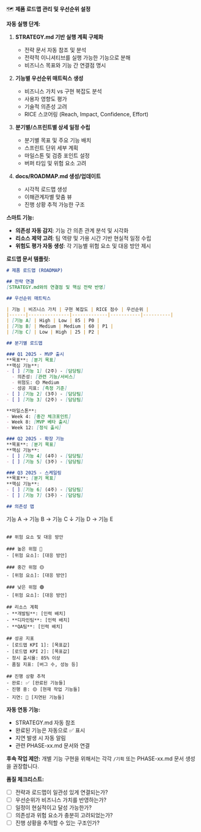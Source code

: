 🗺️ **제품 로드맵 관리 및 우선순위 설정**

**자동 실행 단계:**

1. **STRATEGY.md 기반 실행 계획 구체화**
   - 전략 문서 자동 참조 및 분석
   - 전략적 이니셔티브를 실행 가능한 기능으로 분해
   - 비즈니스 목표와 기능 간 연결점 명시

2. **기능별 우선순위 매트릭스 생성**
   - 비즈니스 가치 vs 구현 복잡도 분석
   - 사용자 영향도 평가
   - 기술적 의존성 고려
   - RICE 스코어링 (Reach, Impact, Confidence, Effort)

3. **분기별/스프린트별 상세 일정 수립**
   - 분기별 목표 및 주요 기능 배치
   - 스프린트 단위 세부 계획
   - 마일스톤 및 검증 포인트 설정
   - 버퍼 타임 및 위험 요소 고려

4. **docs/ROADMAP.md 생성/업데이트**
   - 시각적 로드맵 생성
   - 이해관계자별 맞춤 뷰
   - 진행 상황 추적 가능한 구조

**스마트 기능:**

- **의존성 자동 감지**: 기능 간 의존 관계 분석 및 시각화
- **리소스 제약 고려**: 팀 역량 및 가용 시간 기반 현실적 일정 수립  
- **위험도 평가 자동 생성**: 각 기능별 위험 요소 및 대응 방안 제시

**로드맵 문서 템플릿:**

```markdown
# 제품 로드맵 (ROADMAP)

## 전략 연결
[STRATEGY.md와의 연결점 및 핵심 전략 반영]

## 우선순위 매트릭스

| 기능 | 비즈니스 가치 | 구현 복잡도 | RICE 점수 | 우선순위 |
|------|---------------|-------------|-----------|----------|
| [기능 A] | High | Low | 85 | P0 |
| [기능 B] | Medium | Medium | 60 | P1 |
| [기능 C] | Low | High | 25 | P2 |

## 분기별 로드맵

### Q1 2025 - MVP 출시
**목표**: [분기 목표]
**핵심 기능**:
- [ ] [기능 1] (2주) - [담당팀]
  - 의존성: [관련 기능/서비스]
  - 위험도: 🟡 Medium
  - 성공 지표: [측정 기준]
- [ ] [기능 2] (3주) - [담당팀]
- [ ] [기능 3] (2주) - [담당팀]

**마일스톤**:
- Week 4: [중간 체크포인트]
- Week 8: [MVP 베타 출시]
- Week 12: [정식 출시]

### Q2 2025 - 확장 기능
**목표**: [분기 목표]
**핵심 기능**:
- [ ] [기능 4] (4주) - [담당팀]
- [ ] [기능 5] (3주) - [담당팀]

### Q3 2025 - 스케일링
**목표**: [분기 목표]
**핵심 기능**:
- [ ] [기능 6] (4주) - [담당팀]
- [ ] [기능 7] (3주) - [담당팀]

## 의존성 맵

```
기능 A → 기능 B → 기능 C
  ↓
기능 D → 기능 E
```

## 위험 요소 및 대응 방안

### 높은 위험 🔴
- [위험 요소]: [대응 방안]

### 중간 위험 🟡  
- [위험 요소]: [대응 방안]

### 낮은 위험 🟢
- [위험 요소]: [대응 방안]

## 리소스 계획
- **개발팀**: [인력 배치]
- **디자인팀**: [인력 배치]  
- **QA팀**: [인력 배치]

## 성공 지표
- [로드맵 KPI 1]: [목표값]
- [로드맵 KPI 2]: [목표값]
- 정시 출시율: 85% 이상
- 품질 지표: [버그 수, 성능 등]

## 진행 상황 추적
- 완료: ✅ [완료된 기능들]
- 진행 중: 🟡 [현재 작업 기능들]  
- 지연: 🔴 [지연된 기능들]
```

**자동 연동 기능:**
- STRATEGY.md 자동 참조
- 완료된 기능은 자동으로 ✅ 표시
- 지연 발생 시 자동 알림
- 관련 PHASE-xx.md 문서와 연결

**후속 작업 제안:**
개별 기능 구현을 위해서는 각각 `/기획` 또는 PHASE-xx.md 문서 생성을 권장합니다.

**품질 체크리스트:**
- [ ] 전략과 로드맵이 일관성 있게 연결되는가?
- [ ] 우선순위가 비즈니스 가치를 반영하는가?
- [ ] 일정이 현실적이고 달성 가능한가?
- [ ] 의존성과 위험 요소가 충분히 고려되었는가?
- [ ] 진행 상황을 추적할 수 있는 구조인가?